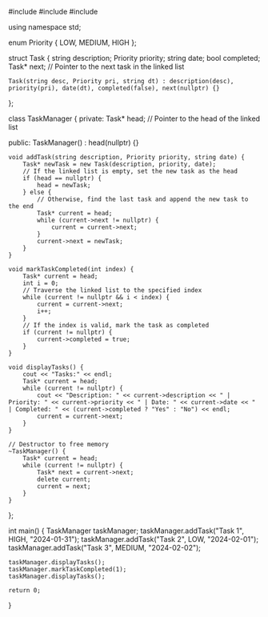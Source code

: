 #include <iostream>
#include <string>
#include <ctime>

using namespace std;

enum Priority {
    LOW,
    MEDIUM,
    HIGH
};

struct Task {
    string description;
    Priority priority;
    string date;
    bool completed;
    Task* next; // Pointer to the next task in the linked list

    Task(string desc, Priority pri, string dt) : description(desc), priority(pri), date(dt), completed(false), next(nullptr) {}
};

class TaskManager {
private:
    Task* head; // Pointer to the head of the linked list

public:
    TaskManager() : head(nullptr) {}

    void addTask(string description, Priority priority, string date) {
        Task* newTask = new Task(description, priority, date);
        // If the linked list is empty, set the new task as the head
        if (head == nullptr) {
            head = newTask;
        } else {
            // Otherwise, find the last task and append the new task to the end
            Task* current = head;
            while (current->next != nullptr) {
                current = current->next;
            }
            current->next = newTask;
        }
    }

    void markTaskCompleted(int index) {
        Task* current = head;
        int i = 0;
        // Traverse the linked list to the specified index
        while (current != nullptr && i < index) {
            current = current->next;
            i++;
        }
        // If the index is valid, mark the task as completed
        if (current != nullptr) {
            current->completed = true;
        }
    }

    void displayTasks() {
        cout << "Tasks:" << endl;
        Task* current = head;
        while (current != nullptr) {
            cout << "Description: " << current->description << " | Priority: " << current->priority << " | Date: " << current->date << " | Completed: " << (current->completed ? "Yes" : "No") << endl;
            current = current->next;
        }
    }

    // Destructor to free memory
    ~TaskManager() {
        Task* current = head;
        while (current != nullptr) {
            Task* next = current->next;
            delete current;
            current = next;
        }
    }
};

int main() {
    TaskManager taskManager;
    taskManager.addTask("Task 1", HIGH, "2024-01-31");
    taskManager.addTask("Task 2", LOW, "2024-02-01");
    taskManager.addTask("Task 3", MEDIUM, "2024-02-02");

    taskManager.displayTasks();
    taskManager.markTaskCompleted(1);
    taskManager.displayTasks();

    return 0;
}
